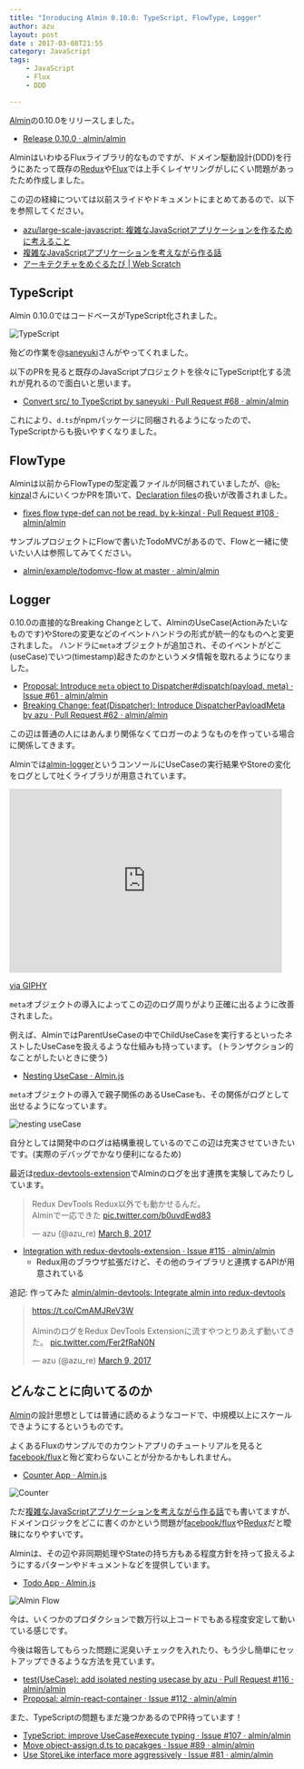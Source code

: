```yaml
---
title: "Inroducing Almin 0.10.0: TypeScript, FlowType, Logger"
author: azu
layout: post
date : 2017-03-08T21:55
category: JavaScript
tags:
    - JavaScript
    - Flux
    - DDD

---
```


[Almin](https://github.com/almin/almin "Almin")の0.10.0をリリースしました。

- [Release 0.10.0 · almin/almin](https://github.com/almin/almin/releases/tag/0.10.0 "Release 0.10.0 · almin/almin")

AlminはいわゆるFluxライブラリ的なものですが、ドメイン駆動設計(DDD)を行うにあたって既存の[Redux](https://github.com/reactjs/redux "Redux")や[Flux](https://github.com/facebook/flux "Flux")では上手くレイヤリングがしにくい問題があったため作成しました。

この辺の経緯については以前スライドやドキュメントにまとめてあるので、以下を参照してください。

- [azu/large-scale-javascript: 複雑なJavaScriptアプリケーションを作るために考えること](https://github.com/azu/large-scale-javascript)
- [複雑なJavaScriptアプリケーションを考えながら作る話](https://azu.github.io//slide/2016/react-meetup/large-scale-javascript.html)
- [アーキテクチャをめぐるたび | Web Scratch](https://efcl.info/2016/09/30/architecture-refs/)

## TypeScript

Almin 0.10.0ではコードベースがTypeScript化されました。

![TypeScript](https://efcl.info/wp-content/uploads/2017/03/08-1488978556.png)

殆どの作業を@[saneyuki](https://github.com/saneyuki "saneyuki")さんがやってくれました。

以下のPRを見ると既存のJavaScriptプロジェクトを徐々にTypeScript化する流れが見れるので面白いと思います。

- [Convert src/ to TypeScript by saneyuki · Pull Request #68 · almin/almin](https://github.com/almin/almin/pull/68 "Convert src/ to TypeScript by saneyuki · Pull Request #68 · almin/almin")

これにより、`d.ts`がnpmパッケージに同梱されるようになったので、TypeScriptからも扱いやすくなりました。

## FlowType

Alminは以前からFlowTypeの型定義ファイルが同梱されていましたが、@[k-kinzal](https://github.com/k-kinzal "k-kinzal")さんにいくつかPRを頂いて、[Declaration files](https://flowtype.org/docs/declarations.html#declaration-files "Declaration files")の扱いが改善されました。

- [fixes flow type-def can not be read. by k-kinzal · Pull Request #108 · almin/almin](https://github.com/almin/almin/pull/108 "fixes flow type-def can not be read. by k-kinzal · Pull Request #108 · almin/almin")

サンプルプロジェクトにFlowで書いたTodoMVCがあるので、Flowと一緒に使いたい人は参照してみてください。

- [almin/example/todomvc-flow at master · almin/almin](https://github.com/almin/almin/tree/master/example/todomvc-flow "almin/example/todomvc-flow at master · almin/almin")

## Logger

0.10.0の直接的なBreaking Changeとして、AlminのUseCase(Actionみたいなものです)やStoreの変更などのイベントハンドラの形式が統一的なものへと変更されました。
ハンドラに`meta`オブジェクトが追加され、そのイベントがどこ(useCase)でいつ(timestamp)起きたのかというメタ情報を取れるようになりました。

- [Proposal: Introduce `meta` object to Dispatcher#dispatch(payload, meta) · Issue #61 · almin/almin](https://github.com/almin/almin/issues/61)
- [Breaking Change: feat(Dispatcher): Introduce DispatcherPayloadMeta by azu · Pull Request #62 · almin/almin](https://github.com/almin/almin/pull/62)

この辺は普通の人にはあんまり関係なくてロガーのようなものを作っている場合に関係してきます。

Alminでは[almin-logger](https://github.com/almin/almin-logger "almin-logger")というコンソールにUseCaseの実行結果やStoreの変化をログとして吐くライブラリが用意されています。

<iframe src="https://giphy.com/embed/xUA7aU9G9jatPmKIz6" width="480" height="324" frameBorder="0" class="giphy-embed" allowFullScreen></iframe><p><a href="http://giphy.com/gifs/xUA7aU9G9jatPmKIz6">via GIPHY</a></p>

`meta`オブジェクトの導入によってこの辺のログ周りがより正確に出るように改善されました。

例えば、AlminではParentUseCaseの中でChildUseCaseを実行するといったネストしたUseCaseを扱えるような仕組みも持っています。
(トランザクション的なことがしたいときに使う)

- [Nesting UseCase · Almin.js](https://almin.js.org/docs/tips/nesting-usecase.html "Nesting UseCase · Almin.js")

`meta`オブジェクトの導入で親子関係のあるUseCaseも、その関係がログとして出せるようになっています。

![nesting useCase](https://efcl.info/wp-content/uploads/2017/03/08-1488979360.png)

自分としては開発中のログは結構重視しているのでこの辺は充実させていきたいです。(実際のデバッグでかなり便利になるため)

最近は[redux-devtools-extension](https://github.com/zalmoxisus/redux-devtools-extension "redux-devtools-extension")でAlminのログを出す連携を実験してみたりしています。

<blockquote class="twitter-tweet" data-partner="tweetdeck"><p lang="ja" dir="ltr">Redux DevTools Redux以外でも動かせるんだ。<br>Alminで一応できた <a href="https://t.co/b0uvdEwd83">pic.twitter.com/b0uvdEwd83</a></p>&mdash; azu (@azu_re) <a href="https://twitter.com/azu_re/status/839280950898876416">March 8, 2017</a></blockquote>
<script async src="//platform.twitter.com/widgets.js" charset="utf-8"></script>

- [Integration with redux-devtools-extension · Issue #115 · almin/almin](https://github.com/almin/almin/issues/115 "Integration with redux-devtools-extension · Issue #115 · almin/almin")
  - Redux用のブラウザ拡張だけど、その他のライブラリと連携するAPIが用意されている

追記: 作ってみた [almin/almin-devtools: Integrate almin into redux-devtools](https://github.com/almin/almin-devtools "almin/almin-devtools: Integrate almin into redux-devtools")

<blockquote class="twitter-tweet" data-lang="en"><p lang="ja" dir="ltr"><a href="https://t.co/CmAMJReV3W">https://t.co/CmAMJReV3W</a><br><br>AlminのログをRedux DevTools Extensionに流すやつとりあえず動いてきた。 <a href="https://t.co/Fer2fRaN0N">pic.twitter.com/Fer2fRaN0N</a></p>&mdash; azu (@azu_re) <a href="https://twitter.com/azu_re/status/839845967729864705">March 9, 2017</a></blockquote>
<script async src="//platform.twitter.com/widgets.js" charset="utf-8"></script>

## どんなことに向いてるのか

[Almin](https://github.com/almin/almin "Almin")の設計思想としては普通に読めるようなコードで、中規模以上にスケールできようにするというものです。

よくあるFluxのサンプルでのカウントアプリのチュートリアルを見ると[facebook/flux](https://github.com/facebook/flux "facebook/flux")と殆ど変わらないことが分かるかもしれません。

- [Counter App · Almin.js](https://almin.js.org/docs/tutorial/counter/ "Counter App · Almin.js")

![Counter](https://almin.js.org/docs/tutorial/counter/img/almin-architecture-flux.png)

ただ[複雑なJavaScriptアプリケーションを考えながら作る話](https://azu.github.io//slide/2016/react-meetup/large-scale-javascript.html)でも書いてますが、ドメインロジックをどこに書くのかという問題が[facebook/flux](https://github.com/facebook/flux "facebook/flux")や[Redux](https://github.com/reactjs/redux "Redux")だと曖昧になりやすいです。

Alminは、その辺や非同期処理やStateの持ち方もある程度方針を持って扱えるようにするパターンやドキュメントなどを提供しています。

- [Todo App · Almin.js](https://almin.js.org/docs/tutorial/todomvc/ "Todo App · Almin.js")

![Almin Flow](https://almin.js.org/docs/tutorial/todomvc/img/almin-architecture.png)

今は、いくつかのプロダクションで数万行以上コードでもある程度安定して動いている感じです。

今後は報告してもらった問題に泥臭いチェックを入れたり、もう少し簡単にセットアップできるような方法を見ています。

- [test(UseCase): add isolated nesting usecase by azu · Pull Request #116 · almin/almin](https://github.com/almin/almin/pull/116 "test(UseCase): add isolated nesting usecase by azu · Pull Request #116 · almin/almin")
- [Proposal: almin-react-container · Issue #112 · almin/almin](https://github.com/almin/almin/issues/112 "Proposal: almin-react-container · Issue #112 · almin/almin")

また、TypeScriptの問題もまだ幾つかあるのでPR待っています！

- [TypeScript: improve UseCase#execute typing · Issue #107 · almin/almin](https://github.com/almin/almin/issues/107)
- [Move object-assign.d.ts to pacakges · Issue #89 · almin/almin](https://github.com/almin/almin/issues/89)
- [Use StoreLike interface more aggressively · Issue #81 · almin/almin](https://github.com/almin/almin/issues/81)
